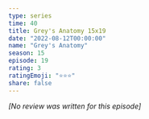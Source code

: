 ```yaml
---
type: series
time: 40
title: Grey's Anatomy 15x19
date: "2022-08-12T00:00:00"
name: "Grey's Anatomy"
season: 15
episode: 19
rating: 3
ratingEmoji: "⭐️⭐️⭐️"
share: false
---
```


_[No review was written for this episode]_
